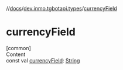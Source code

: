 //[docs](../../index.md)/[dev.inmo.tgbotapi.types](index.md)/[currencyField](currency-field.md)



# currencyField  
[common]  
Content  
const val [currencyField](currency-field.md): [String](https://kotlinlang.org/api/latest/jvm/stdlib/kotlin/-string/index.html)  



